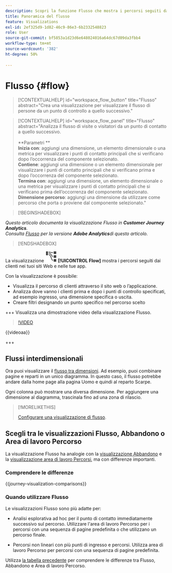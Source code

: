 ```yaml
---
description: Scopri la funzione Flusso che mostra i percorsi seguiti dai clienti nei tuoi siti web e nelle tue app.
title: Panoramica del flusso
feature: Visualizations
exl-id: 2ef325d9-1d82-46c9-86e3-6b2332548823
role: User
source-git-commit: bf5853a1d23d6e648024016a64dc67d09da3fbb4
workflow-type: tm+mt
source-wordcount: '382'
ht-degree: 50%

---
```


# Flusso {#flow}

<!-- markdownlint-disable MD034 -->

>[!CONTEXTUALHELP]
>id="workspace_flow_button"
>title="Flusso"
>abstract="Crea una visualizzazione per visualizzare il flusso di persone da un punto di controllo a quello successivo."

>[!CONTEXTUALHELP]
>id="workspace_flow_panel"
>title="Flusso"
>abstract="Analizza il flusso di visite o visitatori da un punto di contatto a quello successivo.<br/><br/>**Parametri **<br/>**Inizia con**: aggiungi una dimensione, un elemento dimensionale o una metrica per visualizzare i punti di contatto principali che si verificano dopo l’occorrenza del componente selezionato.<br/>**Contiene**: aggiungi una dimensione o un elemento dimensionale per visualizzare i punti di contatto principali che si verificano prima e dopo l’occorrenza del componente selezionato.<br/>**Termina con**: aggiungi una dimensione, un elemento dimensionale o una metrica per visualizzare i punti di contatto principali che si verificano prima dell’occorrenza del componente selezionato.<br/>**Dimensione percorso**: aggiungi una dimensione da utilizzare come percorso che porta o proviene dal componente selezionato."

<!-- markdownlint-enable MD034 -->


>[!BEGINSHADEBOX]

*Questo articolo documenta la visualizzazione Flusso in **Customer Journey Analytics**.<br/>Consulta [Flusso](https://experienceleague.adobe.com/en/docs/analytics/analyze/analysis-workspace/visualizations/flow/flow) per la versione **Adobe Analytics**di questo articolo.*

>[!ENDSHADEBOX]


La visualizzazione ![GraphPathing](/help/assets/icons/GraphPathing.svg) **[!UICONTROL Flow]** mostra i percorsi seguiti dai clienti nei tuoi siti Web e nelle tue app.

Con la visualizzazione è possibile:

* Visualizza il percorso di clienti attraverso il sito web o l’applicazione.
* Analizza dove vanno i clienti prima e dopo i punti di controllo specificati, ad esempio ingresso, una dimensione specifica o uscita.
* Creare filtri designando un punto specifico nel percorso scelto

+++ Visualizza una dimostrazione video della visualizzazione Flusso.

>[!VIDEO](https://video.tv.adobe.com/v/346063/?quality=12)

{{videoaa}}

+++

## Flussi interdimensionali

Ora puoi visualizzare il [flusso tra dimensioni](/help/analysis-workspace/visualizations/c-flow/multi-dimensional-flow.md). Ad esempio, puoi combinare pagine e reparti in un unico diagramma. In questo caso, il flusso potrebbe andare dalla home page alla pagina Uomo e quindi al reparto Scarpe.

Ogni colonna può mostrare una diversa dimensione. Per aggiungere una dimensione al diagramma, trascinala fino ad una zona di rilascio.

>[!MORELIKETHIS]
>
>[Configurare una visualizzazione di flusso](/help/analysis-workspace/visualizations/c-flow/create-flow.md).
>

## Scegli tra le visualizzazioni Flusso, Abbandono o Area di lavoro Percorso

La visualizzazione Flusso ha analogie con la [visualizzazione Abbandono](/help/analysis-workspace/visualizations/fallout/fallout-flow.md) e la [visualizzazione area di lavoro Percorsi](/help/analysis-workspace/visualizations/journey-canvas/journey-canvas.md), ma con differenze importanti.

### Comprendere le differenze

<!-- Information in this snippet is shared between Journey canvas, Fallout, and Flow visualization docs -->

{{journey-visualization-comparisons}}

### Quando utilizzare Flusso

Le visualizzazioni Flusso sono più adatte per:

* Analisi esplorativa ad hoc per il punto di contatto immediatamente successivo sul percorso. Utilizzare l&#39;area di lavoro Percorso per i percorsi con una sequenza di pagine predefinita o che utilizzano un percorso finale.

* Percorsi non lineari con più punti di ingresso e percorsi. Utilizza area di lavoro Percorso per percorsi con una sequenza di pagine predefinita.

Utilizza [la tabella precedente](#understand-the-differences) per comprendere le differenze tra Flusso, Abbandono e Area di lavoro Percorso.
